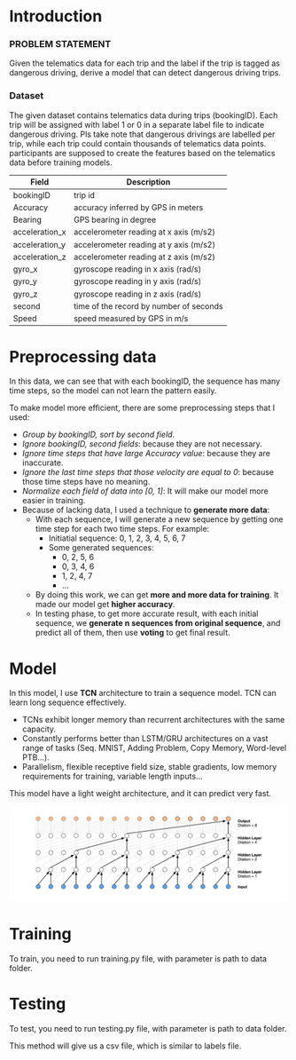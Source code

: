 # Introduction
### PROBLEM STATEMENT

Given the telematics data for each trip and the label if the trip is tagged as dangerous driving, 
derive a model that can detect dangerous driving trips.

### Dataset
The given dataset contains telematics data during trips (bookingID).
 Each trip will be assigned with label 1 or 0 in a separate label file to indicate dangerous driving. 
 Pls take note that dangerous drivings are labelled per trip, while each trip could contain thousands of telematics data points.
 participants are supposed to create the features based on the telematics data before training models.

| Field          | Description                             |
|----------------|-----------------------------------------|
| bookingID      | trip id                                 |
| Accuracy       | accuracy inferred by GPS in meters      |
| Bearing        | GPS bearing in degree                   |
| acceleration_x | accelerometer reading at x axis (m/s2)  |
| acceleration_y | accelerometer reading at y axis (m/s2)  |
| acceleration_z | accelerometer reading at z axis (m/s2)  |
| gyro_x         | gyroscope reading in x axis (rad/s)     |
| gyro_y         | gyroscope reading in y axis (rad/s)     |
| gyro_z         | gyroscope reading in z axis (rad/s)     |
| second         | time of the record by number of seconds |
| Speed          | speed measured by GPS in m/s            |

# Preprocessing data
In this data, we can see that with each bookingID, the sequence has many time steps, so the model can not learn the 
pattern easily.

To make model more efficient, there are some preprocessing steps that I used:
- *Group by bookingID, sort by second field*.
- *Ignore bookingID, second fields*: because they are not necessary.
- *Ignore time steps that have large Accuracy value*: because they are inaccurate.
- *Ignore the last time steps that those velocity are equal to 0*: because those time steps have no meaning.
- *Normalize each field of data into [0, 1]*: It will make our model more easier in training.
- Because of lacking data, I used a technique to **generate more data**:
    - With each sequence, I will generate a new sequence by getting one time step for each two time steps. For example:
        - Initiatial sequence: 0, 1, 2, 3, 4, 5, 6, 7
        - Some generated sequences:
            - 0, 2, 5, 6
            - 0, 3, 4, 6
            - 1, 2, 4, 7
            - ...
    - By doing this work, we can get **more and more data for training**. It made our model get **higher accuracy**.
    - In testing phase, to get more accurate result, with each initial sequence, we **generate n sequences from original sequence**,
    and predict all of them, then use **voting** to get final result. 

# Model
In this model, I use **TCN** architecture to train a sequence model. TCN can learn long sequence effectively.
- TCNs exhibit longer memory than recurrent architectures with the same capacity.
- Constantly performs better than LSTM/GRU architectures on a vast range of tasks (Seq. MNIST, Adding Problem, Copy Memory, Word-level PTB...).
- Parallelism, flexible receptive field size, stable gradients, low memory requirements for training, variable length inputs...

This model have a light weight architecture, and it can predict very fast.

![](tcn.png)

# Training
To train, you need to run training.py file, with parameter is path to data folder.

# Testing 
To test, you need to run testing.py file, with parameter is path to data folder.

This method will give us a csv file, which is similar to labels file.